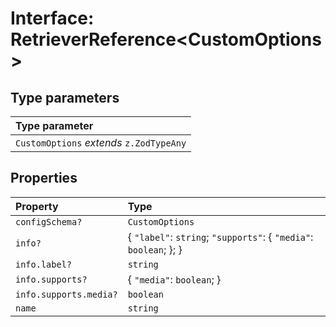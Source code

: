 # Interface: RetrieverReference\<CustomOptions\>

## Type parameters

| Type parameter |
| :------ |
| `CustomOptions` *extends* `z.ZodTypeAny` |

## Properties

| Property | Type |
| :------ | :------ |
| `configSchema?` | `CustomOptions` |
| `info?` | \{ `"label"`: `string`; `"supports"`: \{ `"media"`: `boolean`; \}; \} |
| `info.label?` | `string` |
| `info.supports?` | \{ `"media"`: `boolean`; \} |
| `info.supports.media?` | `boolean` |
| `name` | `string` |
